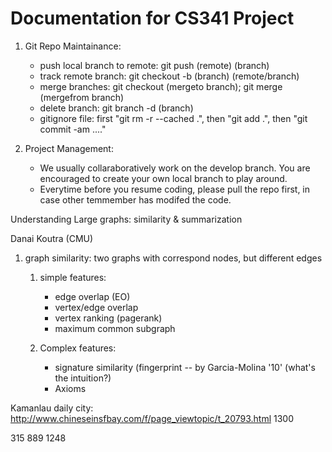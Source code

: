 Documentation for CS341 Project
===============================
1. Git Repo Maintainance:
   - push local branch to remote: git push (remote) (branch)
   - track remote branch: git checkout -b (branch) (remote/branch)
   - merge branches: git checkout (mergeto branch); git merge (mergefrom branch)
   - delete branch: git branch -d (branch)
   - gitignore file: first "git rm -r --cached .", then "git add .", then "git commit -am ...."

2. Project Management:
   - We usually collaraboratively work on the develop branch. You are encouraged to create your own local branch to play around.
   - Everytime before you resume coding, please pull the repo first, in case other temmember has modifed the code.




Understanding Large graphs: similarity & summarization

Danai Koutra (CMU)

1. graph similarity: two graphs with correspond nodes, but different edges 
   1) simple features: 
      - edge overlap (EO)
   	  - vertex/edge overlap
   	  - vertex ranking (pagerank)
   	  - maximum common subgraph

   2) Complex features:
   	  - signature similarity (fingerprint -- by Garcia-Molina '10'
   	    (what's the intuition?)
   	  - Axioms



Kamanlau daily city: http://www.chineseinsfbay.com/f/page_viewtopic/t_20793.html  1300

   


315 889 1248





